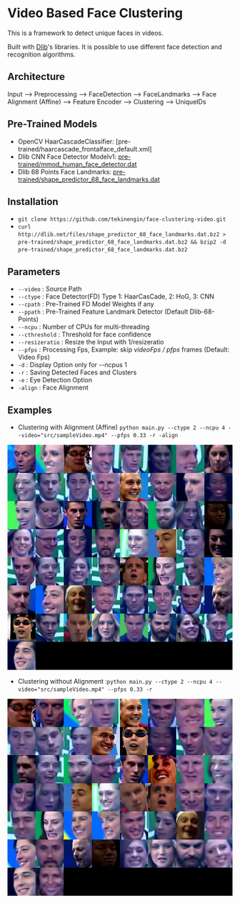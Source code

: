 # Video Based Face Clustering

This is a framework to detect unique faces in videos. 

Built with [Dlib](http://dlib.net/)'s libraries. It is possible to use different face detection and recognition algorithms.

## Architecture

Input --> Preprocessing --> FaceDetection --> FaceLandmarks --> Face Alignment (Affine) --> Feature Encoder --> Clustering --> UniqueIDs

## Pre-Trained Models

- OpenCV HaarCascadeClassifier: [pre-trained/haarcascade_frontalface_default.xml] 
- Dlib CNN Face Detector Modelv1: [pre-trained/mmod_human_face_detector.dat](http://dlib.net/files/mmod_human_face_detector.dat.bz2)
- Dlib 68 Points Face Landmarks: [pre-trained/shape_predictor_68_face_landmarks.dat](http://dlib.net/files/shape_predictor_68_face_landmarks.dat.bz2)

## Installation 

 - `git clone https://github.com/tekinengin/face-clustering-video.git`
 - `curl http://dlib.net/files/shape_predictor_68_face_landmarks.dat.bz2 > pre-trained/shape_predictor_68_face_landmarks.dat.bz2 && bzip2 -d pre-trained/shape_predictor_68_face_landmarks.dat.bz2`
 
## Parameters

- `--video` : Source Path
- `--ctype` : Face Detector(FD) Type 1: HaarCasCade, 2: HoG, 3: CNN
- `--cpath` : Pre-Trained FD Model Weights if any
- `--ppath` : Pre-Trained Feature Landmark Detector (Default Dlib-68-Points)
- `--ncpu`  : Number of CPUs for multi-threading
- `--cthreshold` : Threshold for face confidence
- `--resizeratio` : Resize the Input with 1/resizeratio
- `--pfps` : Processing Fps, Example: skip *videoFps / pfps* frames (Default: Video Fps)
- `-d`     : Display Option only for --ncpus 1
- `-r`     : Saving Detected Faces and Clusters
- `-e`     : Eye Detection Option
- `-align` : Face Alignment

## Examples

- Clustering with Alignment (Affine) `python main.py --ctype 2 --ncpu 4 --video="src/sampleVideo.mp4" --pfps 0.33 -r -align`

![aligned](https://raw.githubusercontent.com/tekinengin/face-clustering-video/main/examples/alignedmontage.jpg)

- Clustering without Alignment :`python main.py --ctype 2 --ncpu 4 --video="src/sampleVideo.mp4" --pfps 0.33 -r`

![nonaligned](https://raw.githubusercontent.com/tekinengin/face-clustering-video/main/examples/montage.jpg)

